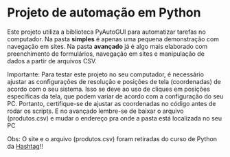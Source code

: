 # Projeto de automação em Python
 
Este projeto utiliza a biblioteca PyAutoGUI para automatizar tarefas no computador. Na pasta **simples** é apenas uma pequena demonstração com navegação em sites. Na pasta **avançado** já é algo mais elaborado com preenchimento de formulários, navegação em sites e manipulação de dados a partir de arquivos CSV.

Importante: Para testar este projeto no seu computador, é necessário ajustar as configurações de resolução e posições de tela (coordenadas) de acordo com o seu sistema. Isso se deve ao uso de cliques em posições específicas da tela, que podem variar de acordo com a configuração do seu PC. Portanto, certifique-se de ajustar as coordenadas no código antes de rodar os scripts. E no avançado lembre-se de baixar o arquivo (produtos.csv) e mudar o endereço pra onde a pasta está localizada no seu PC

Obs: O site e o arquivo (produtos.csv) foram retiradas do curso de Python da [Hashtag](https://www.hashtagtreinamentos.com/)!!
